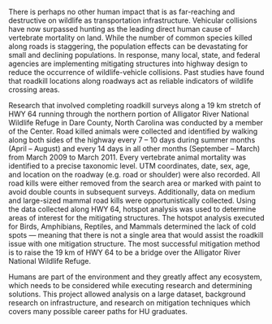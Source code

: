 There is perhaps no other human impact that is as far-reaching and destructive on wildlife as transportation infrastructure. Vehicular collisions have now surpassed hunting as the leading direct human cause of vertebrate mortality on land. While the number of common species killed along roads is staggering, the population effects can be devastating for small and declining populations. In response, many local, state, and federal agencies are implementing mitigating structures into highway design to reduce the occurrence of wildlife-vehicle collisions. Past studies have found that roadkill locations along roadways act as reliable indicators of wildlife crossing areas.

Research that involved completing roadkill surveys along a 19 km stretch of HWY 64 running through the northern portion of Alligator River National Wildlife Refuge in Dare County, North Carolina was conducted by a member of the Center. Road killed animals were collected and identified by walking along both sides of the highway every 7 – 10 days during summer months (April – August) and every 14 days in all other months (September – March) from March 2009 to March 2011. Every vertebrate animal mortality was identified to a precise taxonomic level. UTM coordinates, date, sex, age, and location on the roadway (e.g. road or shoulder) were also recorded. All road kills were either removed from the search area or marked with paint to avoid double counts in subsequent surveys. Additionally, data on medium and large-sized mammal road kills were opportunistically collected. Using the data collected along HWY 64, hotspot analysis was used to determine areas of interest for the mitigating structures. The hotspot analysis executed for Birds, Amphibians, Reptiles, and Mammals determined the lack of cold spots — meaning that there is not a single area that would assist the roadkill issue with one mitigation structure. The most successful mitigation method is to raise the 19 km of HWY 64 to be a bridge over the Alligator River National Wildlife Refuge. 

Humans are part of the environment and they greatly affect any ecosystem, which needs to be considered while executing research and determining solutions. This project allowed analysis on a large dataset, background research on infrastructure, and research on mitigation techniques which covers many possible career paths for HU graduates.
